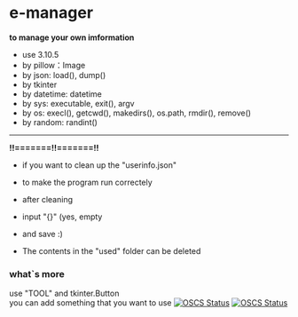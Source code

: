 # e-manager
**to manage your own imformation**

- use 3.10.5
- by pillow：Image
- by json: load(), dump()
- by tkinter
- by datetime: datetime
- by sys: executable, exit(), argv
- by os: execl(), getcwd(), makedirs(), os.path, rmdir(), remove()
- by random: randint()
_________________________
**!!=======!!=======!!**
- if you want to clean up the "userinfo.json"
- to make the program run correctely
- after cleaning
- input "{}" (yes, empty
- and save :)

- The contents in the "used" folder can be deleted

### what`s more
  use "TOOL" and tkinter.Button <br>
  you can add something that you want to use
[![OSCS Status](https://www.oscs1024.com/platform/badge/Have-pig/e-manager.svg?size=large)](https://www.oscs1024.com/project/Have-pig/e-manager?ref=badge_large)
[![OSCS Status](https://www.oscs1024.com/platform/badge/Have-pig/e-manager.svg?size=small)](https://www.oscs1024.com/project/Have-pig/e-manager?ref=badge_small)
